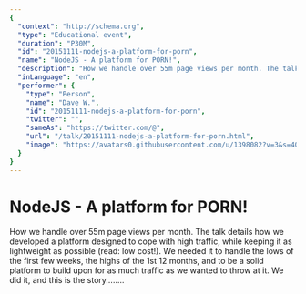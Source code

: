 ```yaml
---
{
  "context": "http://schema.org",
  "type": "Educational event",
  "duration": "P30M",
  "id": "20151111-nodejs-a-platform-for-porn",
  "name": "NodeJS - A platform for PORN!",
  "description": "How we handle over 55m page views per month. The talk details how we developed a platform designed to cope with high traffic, while keeping it as lightweight as possible (read: low cost!). We needed it to handle the lows of the first few weeks, the highs of the 1st 12 months, and to be a solid platform to build upon for as much traffic as we wanted to throw at it. We did it, and this is the story........",
  "inLanguage": "en",
  "performer": {
    "type": "Person",
    "name": "Dave W.",
    "id": "20151111-nodejs-a-platform-for-porn",
    "twitter": "",
    "sameAs": "https://twitter.com/@",
    "url": "/talk/20151111-nodejs-a-platform-for-porn.html",
    "image": "https://avatars0.githubusercontent.com/u/1398082?v=3&s=400"
  }
}
---
```

# NodeJS - A platform for PORN!

How we handle over 55m page views per month. The talk details how we developed a platform designed to cope with high traffic, while keeping it as lightweight as possible (read: low cost!). We needed it to handle the lows of the first few weeks, the highs of the 1st 12 months, and to be a solid platform to build upon for as much traffic as we wanted to throw at it. We did it, and this is the story........